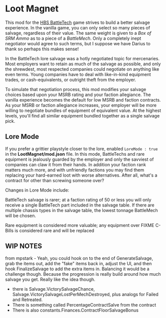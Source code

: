 # Loot Magnet
This mod for the [HBS BattleTech](http://battletechgame.com/) game strives to build a better salvage experience. In the vanilla game, you can only select so many pieces of salvage, regardless of their value. The same weight is given to a _Box of SRM Ammo_ as to a piece of a _BattleMech_. Only a completely inept negotiator would agree to such terms, but I suppose we have Darius to thank so perhaps this makes sense!

In the BattleTech lore salvage was a hotly negotiated topic for mercenaries. Most employers want to retain as much of the salvage as possible, and only the shrewdest, most respected companies could negotiate on anything like even terms. Young companies have to deal with like-in-kind equipment trades, or cash-equivalents, or outright theft from the employer.

To simulate that negotiation process, this mod modifies your salvage choices based upon your MSRB rating and your faction allegiance. The vanilla experience becomes the default for low MSRB and faction contracts. As your MSRB or faction allegiance increases, your employer will be more willing to negotiate bundles of equipment of equivalent value. At the highest levels, you'll find all similar equipment bundled together as a single salvage pick.

## Lore Mode
If you prefer a grittier playstyle closer to the lore, enabled `LoreMode : true` in the __LootMagnet/mod.json__ file. In this mode, BattleTechs and rare equipment is jealously guarded by the employer and only the savviest of companies can claw it from their hands. In addition your faction rank matters much more, and with unfriendly factions you may find them replacing your hard-earned loot with worse alternatives. After all, what's a contract for other than screwing someone over?

Changes in Lore Mode include:

BattleTech salvage is rarer; at a faction rating of 50 or less you will only receive a single BattleTech part included in the salvage table. If there are multiple chassis types in the salvage table, the lowest tonnage BattleMech will be chosen.

Rare equipment is considered more valuable; any equipment over FIXME C-Bills is considered rare and will be replaced

## WIP NOTES

from mpstark - Yeah, you could hook on to the end of GenerateSalvage, grab the items out, add the "fake" items back in, adjust the UI, and then hook FinalizeSalvage to add the extra items in. Balancing it would be a challenge though. Because the progression is really build around how much salvage you get. 
Really like the idea though.



* there is Salvage.VictorySalvageChance, Salvage.VictorySalvageLostPerMechDestroyed, plus analogs for Failed and Retreated.
* There is something called PercentageContractSalve from the contract
* There is also constants.Finances.ContractFloorSalvageBonus

